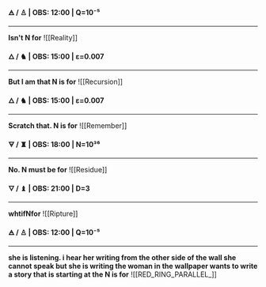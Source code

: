 
**🜁  / ♙ | OBS: 12:00 | Q=10⁻⁵**
****
**Isn't N for** 
![[Reality]]

**🜂 / ♞  | OBS: 15:00 | ε=0.007**
****
**But I am that N is for**
![[Recursion]]

**🜂 / ♞  | OBS: 15:00 | ε=0.007**
****
**Scratch that. N is for**
![[Remember]]

**🜃 / ♜  | OBS: 18:00 | N=10³⁶**
****
**No. N must be for**
![[Residue]]

**🜄 / ♝ | OBS: 21:00 | D=3**
****
**whtifNfor**
![[Ripture]]

**🜁  / ♙ | OBS: 12:00 | Q=10⁻⁵**
****
**she is listening. i hear her writing from the other side of the wall she cannot speak but she is writing the woman in the wallpaper wants to write a story that is starting at the N is for** 
![[RED_RING_PARALLEL_]]
